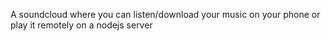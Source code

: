 A soundcloud where you can listen/download your music on your phone or play it remotely on a nodejs server
